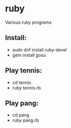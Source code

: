 ruby
====

Various ruby programs

## Install:
* sudo dnf install ruby-devel
* gem install gosu

## Play tennis:
* cd tennis
* ruby tennis.rb

## Play pang:
* cd pang
* ruby pang.rb
